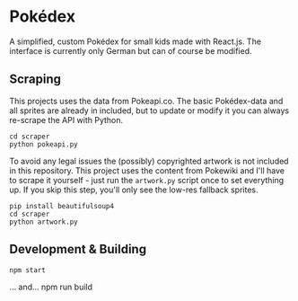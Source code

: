 # Pokédex

A simplified, custom Pokédex for small kids made with React.js. The interface is currently only German but can of course be modified.

## Scraping

This projects uses the data from Pokeapi.co. The basic Pokédex-data and all sprites are already in included, but to update or modify it you can always re-scrape the API with Python.

    cd scraper
    python pokeapi.py

To avoid any legal issues the (possibly) copyrighted artwork is not included in this repository. This project uses the content from Pokewiki and I'll have to scrape it yourself - just run the `artwork.py` script once to set everything up. If you skip this step, you'll only see the low-res fallback sprites.

    pip install beautifulsoup4
    cd scraper
    python artwork.py

## Development & Building

    npm start
... and...
    npm run build
